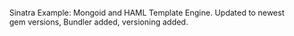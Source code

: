 Sinatra Example: Mongoid and HAML Template Engine. 
Updated to newest gem versions, Bundler added, versioning added.

